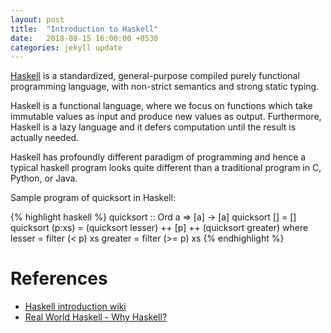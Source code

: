 ```yaml
---
layout: post
title:  "Introduction to Haskell"
date:   2018-08-15 16:00:00 +0530
categories: jekyll update
---
```

[Haskell][haskell-wikipedia] is a standardized, general-purpose compiled purely functional programming language, with non-strict semantics and strong static typing.

Haskell is a functional language, where we focus on functions which take immutable values as input and produce new values as output. Furthermore, Haskell is a lazy language and it defers computation until the result is actually needed.

Haskell has profoundly different paradigm of programming and hence a typical haskell program looks quite different than a traditional program in C, Python, or Java.

Sample program of quicksort in Haskell:

{% highlight haskell %}
quicksort :: Ord a => [a] -> [a]
quicksort []     = []
quicksort (p:xs) = (quicksort lesser) ++ [p] ++ (quicksort greater)
    where
        lesser  = filter (< p) xs
        greater = filter (>= p) xs
{% endhighlight %}

# References

* [Haskell introduction wiki][haskell-wiki]
* [Real World Haskell - Why Haskell?][real-world-haskell]

[haskell-wikipedia]: https://en.wikipedia.org/wiki/Haskell_(programming_language)
[haskell-wiki]: https://wiki.haskell.org/Introduction
[real-world-haskell]: http://book.realworldhaskell.org/read/why-functional-programming-why-haskell.html